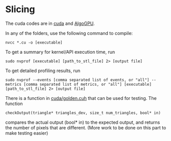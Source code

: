 # Slicing

The cuda codes are in [cuda](./cuda/) and [AlgoGPU](./AlgoGPU/).

In any of the folders, use the following command to compile:

``nvcc *.cu -o [executable]``

To get a summary for kernel/API execution time, run

``sudo nvprof [executable] [path_to_stl_file] 2> [output file]``

To get detailed profiling results, run

``sudo nvprof --events [comma separated list of events, or "all"] --metrics [comma separated list of metrics, or "all"] [executable] [path_to_stl_file] 2> [output file]``

There is a function in [cuda/golden.cuh](./cuda/golden.cuh) that can be used for testing. The function

``checkOutput(triangle* triangles_dev, size_t num_triangles, bool* in)`` 

compares the actual output (bool* in) to the expected output, and returns the number of pixels that are different.
(More work to be done on this part to make testing easier)
